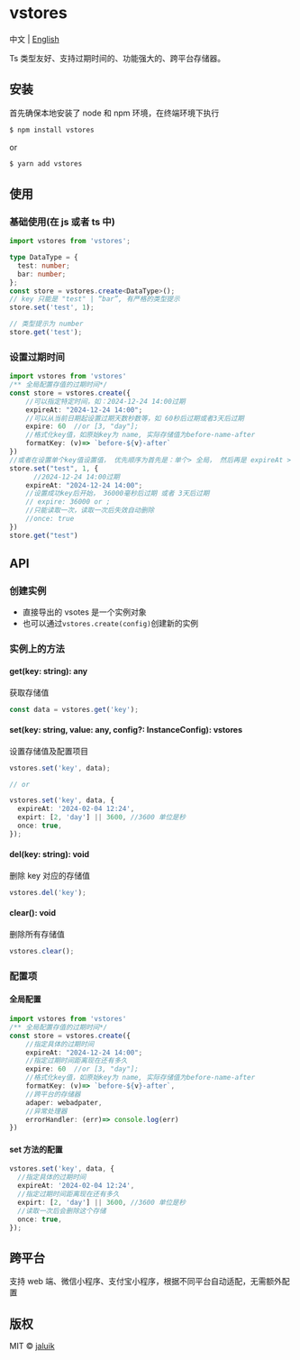 # vstores

中文 | [English](README_EN.md)

Ts 类型友好、支持过期时间的、功能强大的、跨平台存储器。

## 安装

首先确保本地安装了 node 和 npm 环境，在终端环境下执行

```sh
$ npm install vstores
```

or

```sh
$ yarn add vstores
```

## 使用

### 基础使用(在 js 或者 ts 中)

```typescript
import vstores from 'vstores';

type DataType = {
  test: number;
  bar: number;
};
const store = vstores.create<DataType>();
// key 只能是 "test" | “bar”, 有严格的类型提示
store.set('test', 1);

// 类型提示为 number
store.get('test');
```

### 设置过期时间

```typescript
import vstores from 'vstores'
/** 全局配置存值的过期时间*/
const store = vstores.create({
    //可以指定特定时间，如：2024-12-24 14:00过期
    expireAt: "2024-12-24 14:00";
    //可以从当前日期起设置过期天数秒数等，如 60秒后过期或者3天后过期
    expire: 60  //or [3, "day"];
    //格式化key值，如原始key为 name, 实际存储值为before-name-after
    formatKey: (v)=> `before-${v}-after`
})
//或者在设置单个key值设置值， 优先顺序为首先是：单个> 全局， 然后再是 expireAt > expire
store.set("test", 1, {
      //2024-12-24 14:00过期
    expireAt: "2024-12-24 14:00";
    //设置成功key后开始， 36000毫秒后过期 或者 3天后过期
    // expire: 36000 or ;
    //只能读取一次，读取一次后失效自动删除
    //once: true
})
store.get("test")
```

## API

### 创建实例

- 直接导出的 vsotes 是一个实例对象
- 也可以通过`vstores.create(config)`创建新的实例

### 实例上的方法

#### get(key: string): any

获取存储值

```typescript
const data = vstores.get('key');
```

#### set(key: string, value: any, config?: InstanceConfig): vstores

设置存储值及配置项目

```typescript
vstores.set('key', data);

// or

vstores.set('key', data, {
  expireAt: '2024-02-04 12:24',
  expirt: [2, 'day'] || 3600, //3600 单位是秒
  once: true,
});
```

#### del(key: string): void

删除 key 对应的存储值

```typescript
vstores.del('key');
```

#### clear(): void

删除所有存储值

```typescript
vstores.clear();
```

### 配置项

#### 全局配置

```typescript
import vstores from 'vstores'
/** 全局配置存值的过期时间*/
const store = vstores.create({
    //指定具体的过期时间
    expireAt: "2024-12-24 14:00";
    //指定过期时间距离现在还有多久
    expire: 60  //or [3, "day"];
    //格式化key值，如原始key为 name, 实际存储值为before-name-after
    formatKey: (v)=> `before-${v}-after`,
    //跨平台的存储器
    adaper: webadpater,
    //异常处理器
    errorHandler: (err)=> console.log(err)
})

```

#### set 方法的配置

```typescript
vstores.set('key', data, {
  //指定具体的过期时间
  expireAt: '2024-02-04 12:24',
  //指定过期时间距离现在还有多久
  expirt: [2, 'day'] || 3600, //3600 单位是秒
  //读取一次后会删除这个存储
  once: true,
});
```

## 跨平台

支持 web 端、微信小程序、支付宝小程序，根据不同平台自动适配，无需额外配置

## 版权

MIT © [jaluik](https://github.com/jaluik)
